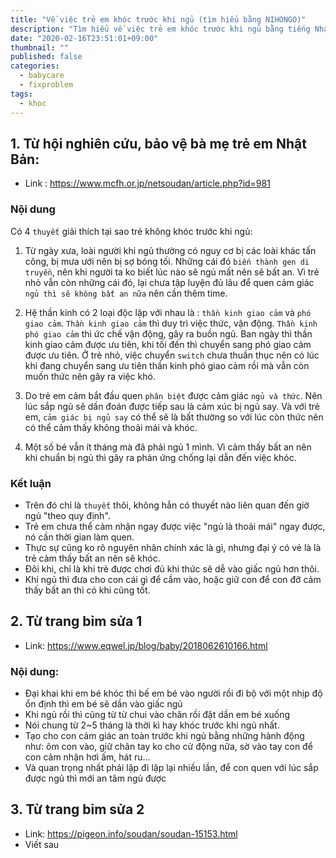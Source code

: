 ```yaml
---
title: "Về việc trẻ em khóc trước khi ngủ (tìm hiểu bằng NIHONGO)"
description: "Tìm hiểu về việc trẻ em khóc trước khi ngủ bằng tiếng Nhật"
date: "2020-02-16T23:51:01+09:00"
thumbnail: ""
published: false
categories:
  - babycare
  - fixproblem
tags:
  - khoc
---
```


## 1. Từ hội nghiên cứu, bảo vệ bà mẹ trẻ em Nhật Bản:
- Link : https://www.mcfh.or.jp/netsoudan/article.php?id=981

### Nội dung
Có 4 `thuyết` giải thích tại sao trẻ không khóc trước khi ngủ:

  1. Từ ngày xưa, loài người khi ngủ thường có nguy cơ bị các loài khác tấn công, bị mưa ưới nên bị sợ bóng tối. Những cái đó `biến thành gen di truyền`, nên khi người ta ko biết lúc nào sẽ ngủ mất nên sẽ bất an. Vì trẻ nhỏ vẫn còn những cái đó, lại chưa tập luyện đủ lâu để quen cảm giác `ngủ thì sẽ không bất an nữa` nên cần thêm time.

  2. Hệ thần kinh có 2 loại độc lập với nhau là : `thần kinh giao cảm` và `phó giao cảm`. `Thần kinh giao cảm` thì duy trì việc thức, vận động. `Thần kinh phó giao cảm` thì ức chế vận động, gây ra buồn ngủ. Ban ngày thì thần kinh giao cảm được ưu tiên, khi tối đến thì chuyển sang phó giao cảm được ưu tiên. Ở trẻ nhỏ, việc chuyển `switch` chưa thuần thục nên có lúc khi đang chuyển sang ưu tiên thần kinh phó giao cảm rồi mà vẫn còn muốn thức nên gây ra việc khó.

  3. Do trẻ em cảm bắt đầu quen `phân biệt` được cảm giác `ngủ và thức`. Nên lúc sắp ngủ sẽ dần đoán được tiếp sau là cảm xúc bị ngủ say. Và với trẻ em, `cảm giác bị ngủ say` có thể sẽ là bất thường so với lúc còn thức nên có thể cảm thấy không thoải mái và khóc.

  4. Một số bé vẫn ít tháng mà đã phải ngủ 1 mình. Vì cảm thấy bất an nên khi chuẩn bị ngủ thì gây ra phản ứng chống lại dẫn đến việc khóc.

### Kết luận

- Trên đó chỉ là `thuyết` thôi, không hẳn có thuyết nào liên quan đến giờ ngủ "theo quy định".
- Trẻ em chưa thể cảm nhận ngay được việc "ngủ là thoải mái" ngay được, nó cần thời gian làm quen.
- Thực sự cũng ko rõ nguyên nhân chính xác là gì, nhưng đại ý có vẻ là là trẻ cảm thấy bất an nên sẽ khóc.
- Đôi khi, chỉ là khi trẻ được chơi đủ khi thức sẽ dễ vào giấc ngủ hơn thôi.
- Khi ngủ thì đưa cho con cái gì để cầm vào, hoặc giữ con để con đỡ cảm thấy bất an thì có khi cũng tốt.


## 2. Từ trang bỉm sửa 1
- Link: https://www.eqwel.jp/blog/baby/2018062610166.html
### Nội dung:
- Đại khai khi em bé khóc thì bế em bé vào người rồi đi bộ với một nhịp độ ổn định thì em bé sẽ dần vào giấc ngủ
- Khi ngủ rồi thì cũng từ từ chui vào chăn rồi đặt dần em bé xuống
- Nói chung từ 2~5 tháng là thời kì hay khóc trước khi ngủ nhất.
- Tạo cho con cảm giác an toàn trước khi ngủ bằng những hành động như:
ôm con vào, giữ chân tay ko cho cử động nữa, sờ vào tay con để con cảm nhận hơi ấm, hát ru...
- Và quan trọng nhất phải lặp đi lặp lại nhiều lần, để con quen với lúc sắp được ngủ thì mới an tâm ngủ được

## 3. Từ trang bỉm sửa 2
- Link: https://pigeon.info/soudan/soudan-15153.html
- Viết sau
